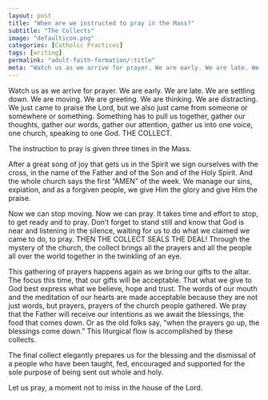 ```yaml
---
layout: post
title: "When are we instructed to pray in the Mass?"
subtitle: "The Collects"
image: "defaulticon.png"
categories: [Catholic Practices]
tags: [writing]
permalink: "adult-faith-formation/:title"
meta: "Watch us as we arrive for prayer. We are early. We are late. We are settling down. We are moving. We are greeting. We are thinking. We are distracting. We just came to praise the Lord, but we also just came from someone or somewhere or something. Something has to pull us together, gather our thoughts, gather our words, gather our attention, gather us into one voice, one church, speaking to one God. THE COLLECT."
---
```

Watch us as we arrive for prayer. We are early. We are late. We are settling down. We are moving. We are greeting. We are thinking. We are distracting. We just came to praise the Lord, but we also just came from someone or somewhere or something. Something has to pull us together, gather our thoughts, gather our words, gather our attention, gather us into one voice, one church, speaking to one God. THE COLLECT.
<!--more-->

The instruction to pray is given three times in the Mass.

After a great song of joy that gets us in the Spirit we sign ourselves with the cross, in the name of the Father and of the Son and of the Holy Spirit. And the whole church says the first “AMEN” of the week. We manage our sins, expiation, and as a forgiven people, we give Him the glory and give Him the praise.

Now we can stop moving. Now we can pray. It takes time and effort to stop, to get ready and to pray. Don’t forget to stand still and know that God is near and listening in the silence, waiting for us to do what we claimed we came to do, to pray. THEN THE COLLECT SEALS THE DEAL! Through the mystery of the church, the collect brings all the prayers and all the people all over the world together in the twinkling of an eye.

This gathering of prayers happens again as we bring our gifts to the altar. The focus this time, that our gifts will be acceptable. That what we give to God best express what we believe, hope and trust. The words of our mouth and the meditation of our hearts are made acceptable because they are not just words, but prayers, prayers of the church people gathered. We pray that the Father will receive our intentions as we await the blessings, the food that comes down. Or as the old folks say, “when the prayers go up, the blessings come down.” This liturgical flow is accomplished by these collects.

The final collect elegantly prepares us for the blessing and the dismissal of a people who have been taught, fed, encouraged and supported for the sole purpose of being sent out whole and holy.

Let us pray, a moment not to miss in the house of the Lord.